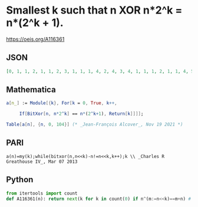 # Smallest k such that n XOR n\*2^k \= n\*\(2^k \+ 1\)\.
https://oeis.org/A116361
## JSON
```JSON
[0, 1, 1, 2, 1, 1, 2, 3, 1, 1, 1, 4, 2, 4, 3, 4, 1, 1, 1, 2, 1, 1, 4, 5, 2, 2, 4, 5, 3, 5, 4, 5, 1, 1, 1, 2, 1, 1, 2, 6, 1, 1, 1, 6, 4, 4, 5, 6, 2, 2, 2, 2, 4, 6, 5, 6, 3, 6, 5, 6, 4, 6, 5, 6, 1, 1, 1, 2, 1, 1, 2, 3, 1, 1, 1, 4, 2, 5, 6, 7, 1, 1, 1, 7, 1, 1, 6, 7, 4, 5, 4, 7, 5, 5, 6, 7, 2, 2, 2, 2, 2, 7, 2, 7, 4]
```
## Mathematica
```Mathematica
a[n_] := Module[{k}, For[k = 0, True, k++,
```
```Mathematica
     If[BitXor[n, n*2^k] == n*(2^k+1), Return[k]]]];
```
```Mathematica
Table[a[n], {n, 0, 104}] (* _Jean-François Alcover_, Nov 19 2021 *)
```
## PARI
```PARI
a(n)=my(k);while(bitxor(n,n<<k)-n!=n<<k,k++);k \\ _Charles R Greathouse IV_, Mar 07 2013
```
## Python
```Python
from itertools import count
def A116361(n): return next(k for k in count(0) if n^(m:=n<<k)==m+n) # _Chai Wah Wu_, Jul 19 2024
```
